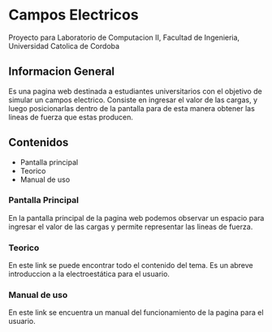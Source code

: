 # Campos Electricos
Proyecto para Laboratorio de Computacion II, Facultad de Ingenieria, Universidad Catolica de Cordoba
## Informacion General
Es una pagina web destinada a estudiantes universitarios con el objetivo de simular un campos electrico. Consiste en ingresar el valor de las cargas, y luego posicionarlas dentro de la pantalla para de esta manera obtener las lineas de fuerza que estas producen.
## Contenidos
* Pantalla principal
* Teorico
* Manual de uso
 ### Pantalla Principal
 En la pantalla principal de la pagina web podemos observar un espacio para ingresar el valor de las cargas y permite representar las lineas de fuerza.
 ### Teorico
 En este link se puede encontrar todo el contenido del tema. Es un abreve introduccion a la electroestática para el usuario.
 ### Manual de uso
 En este link se encuentra un manual del funcionamiento de la pagina para el usuario.
